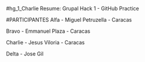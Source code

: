 #hg_1_Charlie
Resume: Grupal Hack 1 - GitHub Practice

#PARTICIPANTES
Alfa - Miguel Petruzella - Caracas

Bravo - Emmanuel Plaza - Caracas

Charlie - Jesus Viloria - Caracas

Delta - Jose Gil

